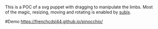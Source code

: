 This is a POC of a svg puppet with dragging to manipulate the limbs. Most of the magic, resizing, moving and rotating is enabled by [subjx](https://github.com/nichollascarter/subjx).

#Demo 
https://frenchcdsl44.github.io/pinocchio/
